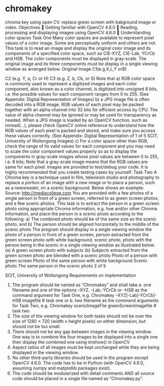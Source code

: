 # chromakey
chroma key using open CV. replace green screen with bakground image or video.
Objectives
 Getting familiar with OpenCV 4.6.0
 Reading, processing and displaying images using OpenCV 4.6.0
 Understanding color spaces
Task One
Many color spaces are available to represent pixel values of a color image. Some are perceptually uniform and others are not. This task is to read an image and display the original color image and its components of a specified color space, such as CIE-XYZ, CIE-Lab, YCrCb and HSB. The color components must be displayed in gray-scale. The original image and its three components must be display in a single viewing window as arranged below.
Original Image
C1(e.g.X,L,Y orB)

C2 (e.g. Y, a, Cr or H)
C3 (e.g. Z, b, Cb, or S)
Note that
a) RGB color space is commonly used to represent a digitized images and each color component, also known as a color channel, is digitized into unsigned 8 bits, i.e. the possible values for each component ranges from 0 to 255. (See Appendix: Digital Representation of Images)
b) a JPG image file is often decoded into a RGB image, RGB values of each pixel may be packed together with an alpha channel into 32 bits for efficient access by CPU. The value of alpha channel may be ignored or may be used for transparency as needed. When a JPG image is loaded by an OpenCV function, such as imread(...), please check OpenCV online reference to understand how the RGB values of each pixel is packed and stored, and make sure you access these values correctly. (See Appendix: Digital Representation of
1 of 5
SCIT, University of Wollongong
Images)
c) For a color space other than RGB, check the range of its valid values for each component
and you may need to scale the color component values properly so as to display the components in gray-scale images whose pixel values are between 0 to 255, i.e. 8 bits; Note that a gray-scale image means that the RGB values are same for each pixel.
Images are provided to test/debug your code. It is highly recommended that you create testing cases by yourself.
Task Two
A Chroma key is a technique used in film, television studio and photography to replace a portion of an image with a new image or to place a person, such as a newsreader, on a scenic background. Below shows an example:
Source: http://mediacollege.com
You are provided with a few photos of a single person in front of a green screen, referred to as green screen photos, and a few scenic photos. This task is to extract the person in a green screen photo using appropriate Chroma information, e.g. hue and/or other Chroma information, and place the person in a scenic photo according to the following:
a) The combined photo should be of the same size as the scenic photo, and
b) The person should be aligned horizontally to the middle of the scenic photo
The program should display in a single viewing window the photo of a person in front of a green screen, person extracted from the green screen photo with white background, scenic photo, photo with the person being in the scenic in a single viewing window as illustrated below.
         (a) A green screen photo with subjects
    (b) Subjects extracted from the green screen photo are blended with a scenic photo
    Photo of a person with green screen
Photo of the same person with white background
Scenic photo
The same person in the scenic photo
2 of 5

SCIT, University of Wollongong
Requirements on implementation
1. The program should be named as “Chromakey” and shall take
a. one filename and one of the options –XYZ, -Lab,-YCrCb or -HSB as the
command argument for Task One, e.g.
Chromakey –XYZ|-Lab|-YCrCb|-HSB imagefile # task one or
b. two filename as the command arguments for Task Two, e.g.
Chromakey scenicImageFile greenScreenImagefile # task two
2. The size of the viewing window for both tasks should not be over the size of 1280 × 720
(width x height pixels) on either dimension, but should not be too small.
3. There should not be any gap between images in the viewing window. One way is to combine the four images to be displayed into a single one then display the combined one
using imshow() in OpenCV
4. Aspect ratios of all images must be kept unchanged while they are being displayed in the
viewing window.
5. No other third-party libraries should be used in the program except OpenCV 4.6.0. The code
has to be in Python (with OpenCV 4.6.0, assuming numpy and matplotlib packages
exist).
6. The code should be modularized with detail comments AND all source code should be
placed in a single file named as “Chromakey.py”.

